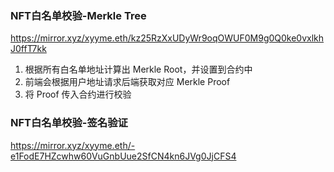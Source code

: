 ### NFT白名单校验-Merkle Tree

https://mirror.xyz/xyyme.eth/kz25RzXxUDyWr9oqOWUF0M9g0Q0ke0vxlkhJ0ffT7kk

1. 根据所有白名单地址计算出 Merkle Root，并设置到合约中
2. 前端会根据用户地址请求后端获取对应 Merkle Proof
3. 将 Proof 传入合约进行校验



### NFT白名单校验-签名验证

https://mirror.xyz/xyyme.eth/-e1FodE7HZcwhw60VuGnbUue2SfCN4kn6JVg0JjCFS4